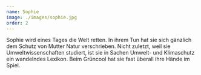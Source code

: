 ```yaml
---
name: Sophie
image: ./images/sophie.jpg
order: 2
---
```


Sophie wird eines Tages die Welt retten. In ihrem Tun hat sie sich gänzlich dem Schutz von Mutter Natur verschrieben. Nicht zuletzt, weil sie Umweltwissenschaften studiert, ist sie in Sachen Umwelt- und Klimaschutz ein wandelndes Lexikon. Beim Grüncool hat sie fast überall ihre Hände im Spiel. 

